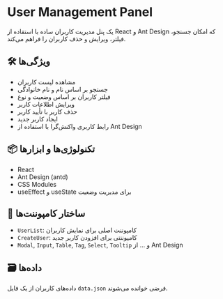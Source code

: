 # User Management Panel

یک پنل مدیریت کاربران ساده با استفاده از React و Ant Design که امکان جستجو، فیلتر، ویرایش و حذف کاربران را فراهم می‌کند.

## 🛠 ویژگی‌ها

- مشاهده لیست کاربران
- جستجو بر اساس نام و نام خانوادگی
- فیلتر کاربران بر اساس وضعیت و نوع
- ویرایش اطلاعات کاربر
- حذف کاربر با تأیید کاربر
- ایجاد کاربر جدید
- رابط کاربری واکنش‌گرا با استفاده از Ant Design

## 📦 تکنولوژی‌ها و ابزارها

- React
- Ant Design (antd)
- CSS Modules
- useEffect و useState برای مدیریت وضعیت

## 🧠 ساختار کامپوننت‌ها

- `UserList`: کامپوننت اصلی برای نمایش کاربران
- `CreateUser`: کامپوننتی برای افزودن کاربر جدید
- `Modal`, `Input`, `Table`, `Tag`, `Select`, `Tooltip` و ... از Ant Design

## 🗃 داده‌ها

داده‌های کاربران از یک فایل `data.json` فرضی خوانده می‌شوند.
